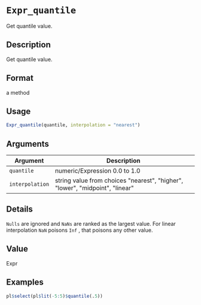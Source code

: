 # `Expr_quantile`

Get quantile value.


## Description

Get quantile value.


## Format

a method


## Usage

```r
Expr_quantile(quantile, interpolation = "nearest")
```


## Arguments

Argument      |Description
------------- |----------------
`quantile`     |     numeric/Expression 0.0 to 1.0
`interpolation`     |     string value from choices "nearest", "higher", "lower", "midpoint", "linear"


## Details

`Nulls` are ignored and `NaNs` are ranked as the largest value.
 For linear interpolation `NaN` poisons `Inf` , that poisons any other value.


## Value

Expr


## Examples

```r
pl$select(pl$lit(-5:5)$quantile(.5))
```


